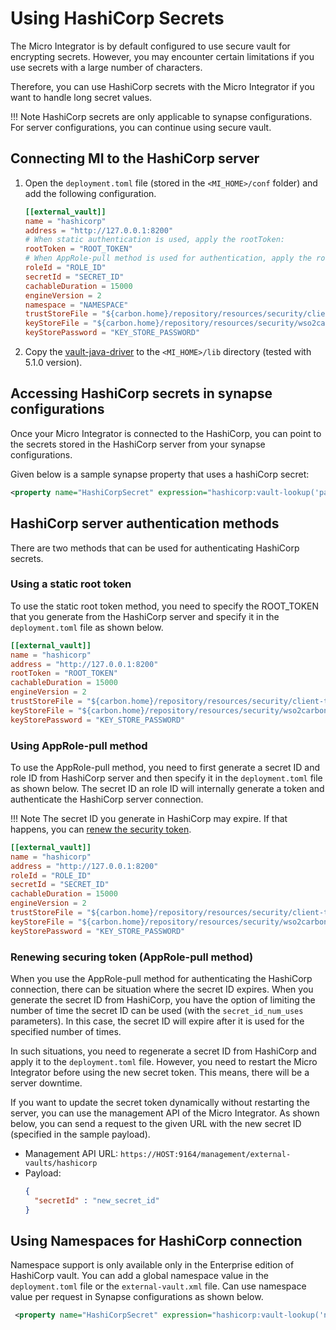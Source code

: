 # Using HashiCorp Secrets 

The Micro Integrator is by default configured to use secure vault for encrypting secrets. 
However, you may encounter certain limitations if you use secrets with a large number of characters.

Therefore, you can use HashiCorp secrets with the Micro Integrator if you want to handle long secret values.

!!! Note
    HashiCorp secrets are only applicable to synapse configurations. For server configurations, you can continue using secure vault.

## Connecting MI to the HashiCorp server

1.  Open the `deployment.toml` file (stored in the `<MI_HOME>/conf` folder) and add the following configuration. 

    ```toml
    [[external_vault]]
    name = "hashicorp"
    address = "http://127.0.0.1:8200"
    # When static authentication is used, apply the rootToken:
    rootToken = "ROOT_TOKEN"
    # When AppRole-pull method is used for authentication, apply the roleId and secretId:
    roleId = "ROLE_ID"
    secretId = "SECRET_ID"
    cachableDuration = 15000
    engineVersion = 2
    namespace = "NAMESPACE"
    trustStoreFile = "${carbon.home}/repository/resources/security/client-truststore.jks"
    keyStoreFile = "${carbon.home}/repository/resources/security/wso2carbon.jks"
    keyStorePassword = "KEY_STORE_PASSWORD"
    ```

2.  Copy the [vault-java-driver](https://github.com/BetterCloud/vault-java-driver) to the `<MI_HOME>/lib` directory (tested with 5.1.0 version).

## Accessing HashiCorp secrets in synapse configurations

Once your Micro Integrator is connected to the HashiCorp, you can point to the secrets stored in the HashiCorp server from your synapse configurations.

Given below is a sample synapse property that uses a hashiCorp secret:

```xml
<property name="HashiCorpSecret" expression="hashicorp:vault-lookup('path-name', 'field-name') />
```

## HashiCorp server authentication methods

There are two methods that can be used for authenticating HashiCorp secrets.

### Using a static root token

To use the static root token method, you need to specify the ROOT_TOKEN that you generate from the HashiCorp server and specify it in the `deployment.toml` file as shown below.

```toml
[[external_vault]]
name = "hashicorp"
address = "http://127.0.0.1:8200"
rootToken = "ROOT_TOKEN"
cachableDuration = 15000
engineVersion = 2
trustStoreFile = "${carbon.home}/repository/resources/security/client-truststore.jks"
keyStoreFile = "${carbon.home}/repository/resources/security/wso2carbon.jks"
keyStorePassword = "KEY_STORE_PASSWORD"
``` 

### Using AppRole-pull method

To use the AppRole-pull method, you need to first generate a secret ID and role ID from HashiCorp server and then specify it in the `deployment.toml` file as shown below.
The secret ID an role ID will internally generate a token and authenticate the HashiCorp server connection.

!!! Note
    The secret ID you generate in HashiCorp may expire. If that happens, you can [renew the security token](#renewing-securing-token-approle-pull-method).  

```toml
[[external_vault]]
name = "hashicorp"
address = "http://127.0.0.1:8200"
roleId = "ROLE_ID"
secretId = "SECRET_ID"
cachableDuration = 15000
engineVersion = 2
trustStoreFile = "${carbon.home}/repository/resources/security/client-truststore.jks"
keyStoreFile = "${carbon.home}/repository/resources/security/wso2carbon.jks"
keyStorePassword = "KEY_STORE_PASSWORD"
```

### Renewing securing token (AppRole-pull method)

When you use the AppRole-pull method for authenticating the HashiCorp connection, there can be situation where the secret ID expires. 
When you generate the secret ID from HashiCorp, you have the option of limiting the number of time the secret ID can be used (with the `secret_id_num_uses` parameters). 
In this case, the secret ID will expire after it is used for the specified number of times.   

In such situations, you need to regenerate a secret ID from HashiCorp and apply it to the `deployment.toml` file. However, you need to restart the Micro Integrator before
using the new secret token. This means, there will be a server downtime. 

If you want to update the secret token dynamically without restarting the server, you can use the management API of the Micro Integrator.
As shown below, you can send a request to the given URL with the new secret ID (specified in the sample payload).

-   Management API URL: `https://HOST:9164/management/external-vaults/hashicorp`
-   Payload:
    ```json
    {
      "secretId" : "new_secret_id" 
    }
    ```

## Using Namespaces for HashiCorp connection

Namespace support is only available only in the Enterprise edition of HashiCorp vault. 
You can add a global namespace value in the `deployment.toml` file or the `external-vault.xml` file.
Can use namespace value per request in Synapse configurations as shown below.

```xml
 <property name="HashiCorpSecret" expression="hashicorp:vault-lookup('namespace', 'path-name', 'field-name') />
```
